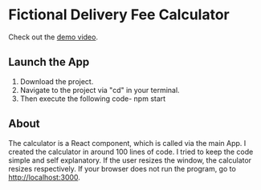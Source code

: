# Fictional Delivery Fee Calculator 

Check out the [demo video](https://youtu.be/jOFY6kj2yzU).

## Launch the App

1) Download the project.
2) Navigate to the project via "cd" in your terminal.
3) Then execute the following code- npm start


## About

The calculator is a React component, which is called via the main App. I created the calculator in around 100 lines of code. I tried to keep the code simple and self explanatory. If the user resizes the window, the calculator resizes respectively. If your browser does not run the program, go to [http://localhost:3000](http://localhost:3000).
